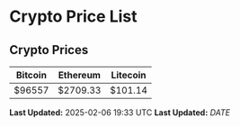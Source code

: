 # Crypto Price List

## Crypto Prices
| Bitcoin | Ethereum | Litecoin |
| ------- | -------- | -------- |
| $96557 | $2709.33 | $101.14 |
**Last Updated:** 2025-02-06 19:33 UTC
**Last Updated:** $DATE$
